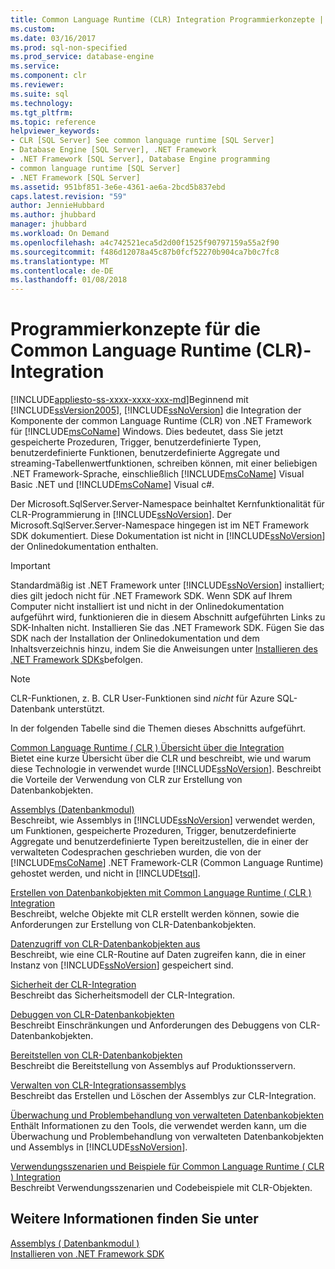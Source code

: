 ```yaml
---
title: Common Language Runtime (CLR) Integration Programmierkonzepte | Microsoft Docs
ms.custom: 
ms.date: 03/16/2017
ms.prod: sql-non-specified
ms.prod_service: database-engine
ms.service: 
ms.component: clr
ms.reviewer: 
ms.suite: sql
ms.technology: 
ms.tgt_pltfrm: 
ms.topic: reference
helpviewer_keywords:
- CLR [SQL Server] See common language runtime [SQL Server]
- Database Engine [SQL Server], .NET Framework
- .NET Framework [SQL Server], Database Engine programming
- common language runtime [SQL Server]
- .NET Framework [SQL Server]
ms.assetid: 951bf851-3e6e-4361-ae6a-2bcd5b837ebd
caps.latest.revision: "59"
author: JennieHubbard
ms.author: jhubbard
manager: jhubbard
ms.workload: On Demand
ms.openlocfilehash: a4c742521eca5d2d00f1525f90797159a55a2f90
ms.sourcegitcommit: f486d12078a45c87b0fcf52270b904ca7b0c7fc8
ms.translationtype: MT
ms.contentlocale: de-DE
ms.lasthandoff: 01/08/2018
---
```

# <a name="common-language-runtime-clr-integration-programming-concepts"></a>Programmierkonzepte für die Common Language Runtime (CLR)-Integration
[!INCLUDE[appliesto-ss-xxxx-xxxx-xxx-md](../../includes/appliesto-ss-xxxx-xxxx-xxx-md.md)]Beginnend mit [!INCLUDE[ssVersion2005](../../includes/ssversion2005-md.md)], [!INCLUDE[ssNoVersion](../../includes/ssnoversion-md.md)] die Integration der Komponente der common Language Runtime (CLR) von .NET Framework für [!INCLUDE[msCoName](../../includes/msconame-md.md)] Windows. Dies bedeutet, dass Sie jetzt gespeicherte Prozeduren, Trigger, benutzerdefinierte Typen, benutzerdefinierte Funktionen, benutzerdefinierte Aggregate und streaming-Tabellenwertfunktionen, schreiben können, mit einer beliebigen .NET Framework-Sprache, einschließlich [!INCLUDE[msCoName](../../includes/msconame-md.md)] Visual Basic .NET und [!INCLUDE[msCoName](../../includes/msconame-md.md)] Visual c#.  
  
 Der Microsoft.SqlServer.Server-Namespace beinhaltet Kernfunktionalität für CLR-Programmierung in [!INCLUDE[ssNoVersion](../../includes/ssnoversion-md.md)]. Der Microsoft.SqlServer.Server-Namespace hingegen ist im NET Framework SDK dokumentiert. Diese Dokumentation ist nicht in [!INCLUDE[ssNoVersion](../../includes/ssnoversion-md.md)] der Onlinedokumentation enthalten.  
  
> [!IMPORTANT]  
>  Standardmäßig ist .NET Framework unter [!INCLUDE[ssNoVersion](../../includes/ssnoversion-md.md)] installiert; dies gilt jedoch nicht für .NET Framework SDK. Wenn SDK auf Ihrem Computer nicht installiert ist und nicht in der Onlinedokumentation aufgeführt wird, funktionieren die in diesem Abschnitt aufgeführten Links zu SDK-Inhalten nicht. Installieren Sie das .NET Framework SDK. Fügen Sie das SDK nach der Installation der Onlinedokumentation und dem Inhaltsverzeichnis hinzu, indem Sie die Anweisungen unter [Installieren des .NET Framework SDKs](http://technet.microsoft.com/library/bb686823\(v=SQL.105\).aspx)befolgen.  
  
> [!NOTE]  
>  CLR-Funktionen, z. B. CLR User-Funktionen sind *nicht* für Azure SQL-Datenbank unterstützt.  
  
 In der folgenden Tabelle sind die Themen dieses Abschnitts aufgeführt.  
  
 [Common Language Runtime &#40; CLR &#41; Übersicht über die Integration](../../relational-databases/clr-integration/common-language-runtime-integration-overview.md)  
 Bietet eine kurze Übersicht über die CLR und beschreibt, wie und warum diese Technologie in verwendet wurde [!INCLUDE[ssNoVersion](../../includes/ssnoversion-md.md)]. Beschreibt die Vorteile der Verwendung von CLR zur Erstellung von Datenbankobjekten.  
  
 [Assemblys &#40;Datenbankmodul&#41;](../../relational-databases/clr-integration/assemblies-database-engine.md)  
 Beschreibt, wie Assemblys in [!INCLUDE[ssNoVersion](../../includes/ssnoversion-md.md)] verwendet werden, um Funktionen, gespeicherte Prozeduren, Trigger, benutzerdefinierte Aggregate und benutzerdefinierte Typen bereitzustellen, die in einer der verwalteten Codesprachen geschrieben wurden, die von der [!INCLUDE[msCoName](../../includes/msconame-md.md)] .NET Framework-CLR (Common Language Runtime) gehostet werden, und nicht in [!INCLUDE[tsql](../../includes/tsql-md.md)].  
  
 [Erstellen von Datenbankobjekten mit Common Language Runtime &#40; CLR &#41; Integration](../../relational-databases/clr-integration/database-objects/building-database-objects-with-common-language-runtime-clr-integration.md)  
 Beschreibt, welche Objekte mit CLR erstellt werden können, sowie die Anforderungen zur Erstellung von CLR-Datenbankobjekten.  
  
 [Datenzugriff von CLR-Datenbankobjekten aus](../../relational-databases/clr-integration/data-access/data-access-from-clr-database-objects.md)  
 Beschreibt, wie eine CLR-Routine auf Daten zugreifen kann, die in einer Instanz von [!INCLUDE[ssNoVersion](../../includes/ssnoversion-md.md)] gespeichert sind.  
  
 [Sicherheit der CLR-Integration](../../relational-databases/clr-integration/security/clr-integration-security.md)  
 Beschreibt das Sicherheitsmodell der CLR-Integration.  
  
 [Debuggen von CLR-Datenbankobjekten](../../relational-databases/clr-integration/debugging-clr-database-objects.md)  
 Beschreibt Einschränkungen und Anforderungen des Debuggens von CLR-Datenbankobjekten.  
  
 [Bereitstellen von CLR-Datenbankobjekten](../../relational-databases/clr-integration/deploying-clr-database-objects.md)  
 Beschreibt die Bereitstellung von Assemblys auf Produktionsservern.  
  
 [Verwalten von CLR-Integrationsassemblys](../../relational-databases/clr-integration/assemblies/managing-clr-integration-assemblies.md)  
 Beschreibt das Erstellen und Löschen der Assemblys zur CLR-Integration.  
  
 [Überwachung und Problembehandlung von verwalteten Datenbankobjekten](../../relational-databases/clr-integration/monitoring-and-troubleshooting-managed-database-objects.md)  
 Enthält Informationen zu den Tools, die verwendet werden kann, um die Überwachung und Problembehandlung von verwalteten Datenbankobjekten und Assemblys in [!INCLUDE[ssNoVersion](../../includes/ssnoversion-md.md)].  
  
 [Verwendungsszenarien und Beispiele für Common Language Runtime &#40; CLR &#41; Integration](http://msdn.microsoft.com/library/33aac25f-abb4-4f29-af88-4a0dacd80ae7)  
 Beschreibt Verwendungsszenarien und Codebeispiele mit CLR-Objekten.  
  
## <a name="see-also"></a>Weitere Informationen finden Sie unter  
 [Assemblys &#40; Datenbankmodul &#41;](../../relational-databases/clr-integration/assemblies-database-engine.md)   
 [Installieren von .NET Framework SDK](http://technet.microsoft.com/library/bb686823\(v=SQL.105\).aspx)  
  
  
